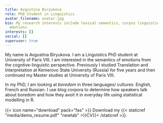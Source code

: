 ```yaml
---
title: Avgustina Biryukova
role: PhD Student in Linguistics
avatar_filename: avatar.jpg
bio: My research interests include lexical semantics, corpus linguistics and
  emotions.
interests: []
social: []
superuser: true
---
```

My name is Avgustina Biryukova. I am a Linguistics PhD student at University of Paris VIII. I am interested in the semantics of emotions from the cogntive-linguistic perspective. Previously I studied Translation and Interpretation at Kemerovo State University (Russia) for five years and then continued my Master studies at University of Paris VIII.

In my PhD, I am looking at *boredom* in three languages/ cultures: English, French and Russian. I use blog corpora to determine how speakers talk about boredom and how they avoit it in everyday life using statistical modelling in R.\
\
{{< icon name="download" pack="fas" >}} Download my {{< staticref "media/demo_resume.pdf" "newtab" >}}CV{{< /staticref >}}.